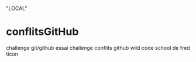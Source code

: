 "LOCAL"
# conflitsGitHub
challenge git/github
essai challenge conflits github wild code school
de fred ticon
